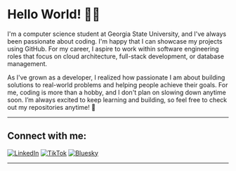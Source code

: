 # Hello World! 👋🏽

I'm a computer science student at Georgia State University, and I've always been passionate about coding. I'm happy that I can showcase my projects using GitHub. For my career, I aspire to work within software engineering roles that focus on cloud architecture, full-stack development, or database management.

As I've grown as a developer, I realized how passionate I am about building solutions to real-world problems and helping people achieve their goals. For me, coding is more than a hobby, and I don't plan on slowing down anytime soon. I’m always excited to keep learning and building, so feel free to check out my repositories anytime! 🙂

---

## Connect with me:

[![LinkedIn](https://img.shields.io/badge/LinkedIn-0077B5?style=flat&logo=linkedin&logoColor=white)](https://www.linkedin.com/in/mohamed4sharif) [![TikTok](https://img.shields.io/badge/TikTok-000000?style=flat&logo=tiktok&logoColor=white)](https://www.tiktok.com/@4sharif) [![Bluesky](https://img.shields.io/badge/Bluesky-1DA1F2?style=flat&logo=bluesky&logoColor=white)](https://bsky.app/profile/4sharif.bsky.social) 

---
